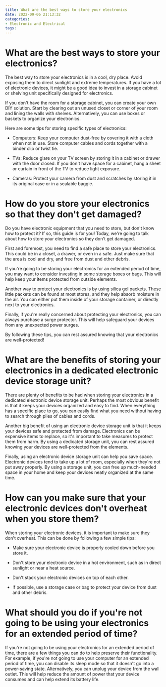 ```yaml
---
title: What are the best ways to store your electronics
date: 2022-09-06 21:13:32
categories:
- Electronic and Electrical
tags:
---
```



#  What are the best ways to store your electronics?

The best way to store your electronics is in a cool, dry place. Avoid exposing them to direct sunlight and extreme temperatures. If you have a lot of electronic devices, it might be a good idea to invest in a storage cabinet or shelving unit specifically designed for electronics.

If you don't have the room for a storage cabinet, you can create your own DIY solution. Start by clearing out an unused closet or corner of your room and lining the walls with shelves. Alternatively, you can use boxes or baskets to organize your electronics.

Here are some tips for storing specific types of electronics:

- Computers: Keep your computer dust-free by covering it with a cloth when not in use. Store computer cables and cords together with a binder clip or twist tie.

- TVs: Reduce glare on your TV screen by storing it in a cabinet or drawer with the door closed. If you don't have space for a cabinet, hang a sheet or curtain in front of the TV to reduce light exposure.

- Cameras: Protect your camera from dust and scratches by storing it in its original case or in a sealable baggie.

#  How do you store your electronics so that they don't get damaged?

Do you have electronic equipment that you need to store, but don't know how to protect it? If so, this guide is for you! Today, we're going to talk about how to store your electronics so they don't get damaged.

First and foremost, you need to find a safe place to store your electronics. This could be in a closet, a drawer, or even in a safe. Just make sure that the area is cool and dry, and free from dust and other debris.

If you're going to be storing your electronics for an extended period of time, you may want to consider investing in some storage boxes or bags. This will help keep your items protected from outside elements.

Another way to protect your electronics is by using silica gel packets. These little packets can be found at most stores, and they help absorb moisture in the air. You can either put them inside of your storage container, or directly next to your electronics.

Finally, if you're really concerned about protecting your electronics, you can always purchase a surge protector. This will help safeguard your devices from any unexpected power surges.

By following these tips, you can rest assured knowing that your electronics are well-protected!

#  What are the benefits of storing your electronics in a dedicated electronic device storage unit?

There are plenty of benefits to be had when storing your electronics in a dedicated electronic device storage unit. Perhaps the most obvious benefit is that it keeps your devices organized and easy to find. When everything has a specific place to go, you can easily find what you need without having to search through piles of cables and cords.

Another big benefit of using an electronic device storage unit is that it keeps your devices safe and protected from damage. Electronics can be expensive items to replace, so it's important to take measures to protect them from harm. By using a dedicated storage unit, you can rest assured knowing your devices are well-protected from the elements.

Finally, using an electronic device storage unit can help you save space. Electronic devices tend to take up a lot of room, especially when they're not put away properly. By using a storage unit, you can free up much-needed space in your home and keep your devices neatly organized at the same time.

#  How can you make sure that your electronic devices don't overheat when you store them?

When storing your electronic devices, it is important to make sure they don't overheat. This can be done by following a few simple tips:

- Make sure your electronic device is properly cooled down before you store it.

- Don't store your electronic device in a hot environment, such as in direct sunlight or near a heat source.

- Don't stack your electronic devices on top of each other.

- If possible, use a storage case or bag to protect your device from dust and other debris.

#  What should you do if you're not going to be using your electronics for an extended period of time?

If you're not going to be using your electronics for an extended period of time, there are a few things you can do to help preserve their functionality. For example, if you're not going to use your computer for an extended period of time, you can disable its sleep mode so that it doesn't go into a power-saving state. Alternatively, you can unplug your device from the wall outlet. This will help reduce the amount of power that your device consumes and can help extend its battery life.